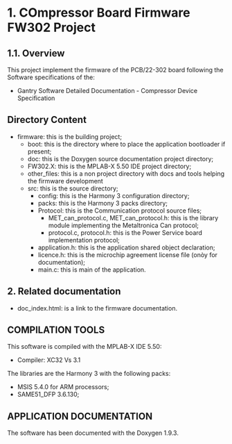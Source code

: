 # 1. COmpressor  Board Firmware FW302 Project

## 1.1. Overview

This project implement the firmware of the PCB/22-302 board 
following the Software specifications of the:
+  Gantry Software Detailed Documentation - Compressor Device Specification


## Directory Content

+ firmware: this is the building project;
  + boot: this is the directory where to place the application bootloader if present;
  + doc: this is the Doxygen source documentation project directory;
  + FW302.X: this is the MPLAB-X 5.50 IDE project directory;
  + other_files: this is a non project directory with docs and tools helping the firmware development
  + src: this is the source directory;
    + config: this is the Harmony 3 configuration directory;
    + packs: this is the Harmony 3 packs directory;
    + Protocol: this is the Communication protocol source files;
      + MET_can_protocol.c, MET_can_protocol.h: this is the library module implementing the Metaltronica Can protocol;
      + protocol.c, protocol.h: this is the Power Service board implementation protocol;
    + application.h: this is the application shared object declaration;
    + licence.h: this is the microchip agreement license file (onòy for documentation);
    + main.c: this is main of the application. 

## 2. Related documentation

+ doc_index.html: is a link to the firmware documentation.


 ## COMPILATION TOOLS
  
  This software is compiled with the MPLAB-X IDE 5.50:
  - Compiler: XC32 Vs 3.1

  The libraries are the Harmony 3 with the following packs:
  + MSIS 5.4.0 for ARM processors;
  + SAME51_DFP 3.6.130;
  
## APPLICATION DOCUMENTATION
  
The software has been documented with the Doxygen 1.9.3.
